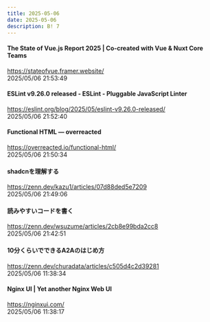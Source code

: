 ```yaml
---
title: 2025-05-06
date: 2025-05-06
description: B! 7
---
```


#### The State of Vue.js Report 2025 | Co-created with Vue & Nuxt Core Teams
https://stateofvue.framer.website/<br>
2025/05/06 21:53:49<br>


#### ESLint v9.26.0 released - ESLint - Pluggable JavaScript Linter
https://eslint.org/blog/2025/05/eslint-v9.26.0-released/<br>
2025/05/06 21:52:40<br>


#### Functional HTML — overreacted
https://overreacted.io/functional-html/<br>
2025/05/06 21:50:34<br>


#### shadcnを理解する
https://zenn.dev/kazu1/articles/07d88ded5e7209<br>
2025/05/06 21:49:06<br>


#### 読みやすいコードを書く
https://zenn.dev/wsuzume/articles/2cb8e99bda2cc8<br>
2025/05/06 21:42:51<br>


#### 10分くらいでできるA2Aのはじめ方
https://zenn.dev/churadata/articles/c505d4c2d39281<br>
2025/05/06 11:38:34<br>


#### Nginx UI | Yet another Nginx Web UI
https://nginxui.com/<br>
2025/05/06 11:38:17<br>


